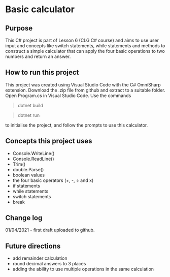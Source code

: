 # Basic calculator

## Purpose
This C# project is part of Lesson 6 (CLG C# course) and aims to use user input and concepts like switch statements, while statements and methods to construct a simple calculator that can apply the four basic operations to two numbers and return an answer.

## How to run this project
This project was created using Visual Studio Code with the C# OmniSharp extension. Download the .zip file from github and extract to a suitable folder. Open Program.cs in Visual Studio Code. Use the commands

> dotnet build

> dotnet run

to initialise the project, and follow the prompts to use this calculator.

## Concepts this project uses
- Console.WriteLine()
- Console.ReadLine()
- Trim()
- double.Parse()
- boolean values
- the four basic operators (+, -, ÷ and x)
- if statements
- while statements
- switch statements
- break


## Change log
01/04/2021 - first draft uploaded to github.

## Future directions
- add remainder calculation
- round decimal answers to 3 places
- adding the ability to use multiple operations in the same calculation

